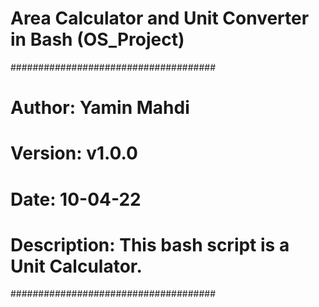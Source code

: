 # Area Calculator and Unit Converter in Bash (OS_Project)
#####################################
# Author: Yamin Mahdi
# Version: v1.0.0
# Date: 10-04-22
# Description: This bash script is a Unit Calculator.
#####################################
